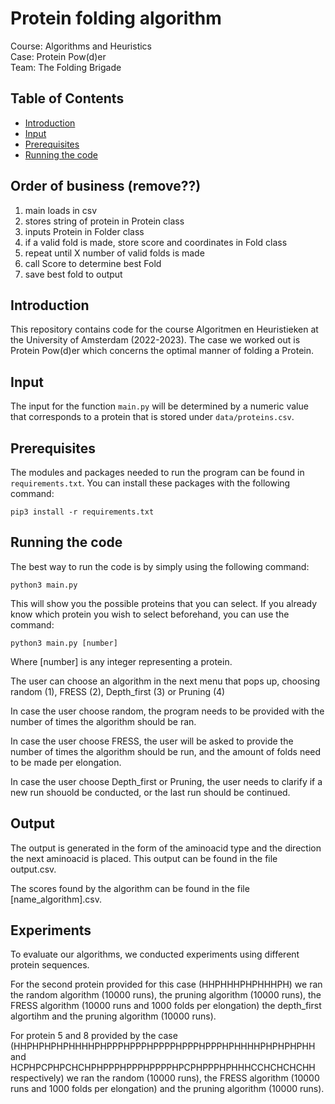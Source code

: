 # Protein folding algorithm

Course: Algorithms and Heuristics  
Case: Protein Pow(d)er  
Team: The Folding Brigade  

## Table of Contents
* [Introduction](#introduction)
* [Input](#input)
* [Prerequisites](#prerequisites)
* [Running the code](#running-the-code)

## Order of business (remove??)
1. main loads in csv
2. stores string of protein in Protein class
3. inputs Protein in Folder class
4. if a valid fold is made, store score and coordinates in Fold class
5. repeat until X number of valid folds is made
6. call Score to determine best Fold
7. save best fold to output

## Introduction
This repository contains code for the course Algoritmen en Heuristieken at the University of Amsterdam (2022-2023).
The case we worked out is Protein Pow(d)er which concerns the optimal manner of folding a Protein.

## Input
The input for the function `main.py` will be determined by a numeric value that corresponds to a protein that is stored under `data/proteins.csv`.

## Prerequisites
The modules and packages needed to run the program can be found in `requirements.txt`.
You can install these packages with the following command:
```
pip3 install -r requirements.txt
```

## Running the code
The best way to run the code is by simply using the following command:
```
python3 main.py
```
This will show you the possible proteins that you can select. If you already know which protein you wish to select beforehand, you can use the command:
```
python3 main.py [number]
```
Where [number] is any integer representing a protein.

The user can choose an algorithm in the next menu that pops up, choosing random (1), FRESS (2), Depth_first (3) or Pruning (4)

In case the user choose random, the program needs to be provided with the number of times the algorithm should be ran.

In case the user choose FRESS, the user will be asked to provide the number of times the algorithm should be run, and the amount of folds need to be made per elongation. 

In case the user choose Depth_first or Pruning, the user needs to clarify if a new run shouold be conducted, or the last run should be continued.

## Output
The output is generated in the form of the aminoacid type and the direction the next aminoacid is placed. This output can be found in the file output.csv. 

The scores found by the algorithm can be found in the file [name_algorithm].csv. 

## Experiments 
To evaluate our algorithms, we conducted experiments using different protein sequences.

For the second protein provided for this case (HHPHHHPHPHHHPH) we ran the random algorithm (10000 runs), the pruning algorithm (10000 runs), the FRESS algorithm (10000 runs and 1000 folds per elongation) the depth_first algortihm and the pruning algorithm (10000 runs).

For protein 5 and 8 provided by the case (HHPHPHPHPHHHHPHPPPHPPPHPPPPHPPPHPPPHPHHHHPHPHPHPHH and HCPHPCPHPCHCHPHPPPHPPPHPPPPHPCPHPPPHPHHHCCHCHCHCHH respectively) we ran the random (10000 runs), the FRESS algorithm (10000 runs and 1000 folds per elongation) and the pruning algorithm (10000 runs). 
